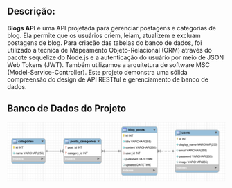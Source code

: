 ## Descrição:
**Blogs API** é uma API projetada para gerenciar postagens e categorias de blog. Ela permite que os usuários criem, leiam, atualizem e excluam postagens de blog. 
Para criação das tabelas do banco de dados, foi utilizado a técnica de Mapeamento Objeto-Relacional (ORM) através do pacote sequelize do Node.js e 
a autenticação do usuário por meio de JSON Web Tokens (JWT).
Também utilizamos a arquitetura de software MSC (Model-Service-Controller).
Este projeto demonstra uma sólida compreensão do design de API RESTful e gerenciamento de banco de dados.

 ## Banco de Dados do Projeto
 ![Banco Blogs-API](./blogs_api_database.png)
